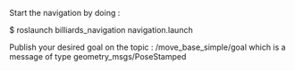 Start the navigation by doing :

$ roslaunch billiards_navigation navigation.launch

Publish your desired goal on the topic : /move_base_simple/goal which is a message of type geometry_msgs/PoseStamped
